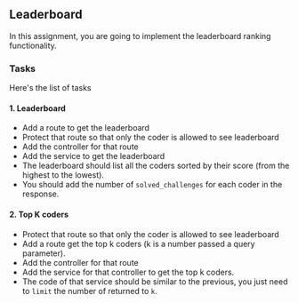 
## Leaderboard
In this assignment, you are going to implement the leaderboard ranking functionality.

### Tasks
Here's the list of tasks

#### 1. Leaderboard
- Add a route to get the leaderboard
- Protect that route so that only the coder is allowed to see leaderboard
- Add the controller for that route
- Add the service to get the leaderboard
- The leaderboard should list all the coders sorted by their score (from the highest to the lowest).
- You should add the number of `solved_challenges` for each coder in the response.

#### 2. Top K coders
- Protect that route so that only the coder is allowed to see leaderboard
- Add a route get the top k coders (k is a number passed a query parameter).
- Add the controller for that route
- Add the service for that controller to get the top k coders.
- The code of that service should be similar to the previous, you just need to `limit` the number of returned to `k`.

